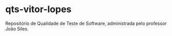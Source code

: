 # qts-vitor-lopes
Repositório de Qualidade de Teste de Software, administrada pelo professor João Siles.
